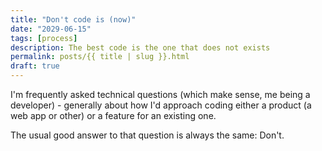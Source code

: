 ```yaml
---
title: "Don't code is (now)"
date: "2029-06-15"
tags: [process]
description: The best code is the one that does not exists
permalink: posts/{{ title | slug }}.html
draft: true
---
```


I'm frequently asked technical questions (which make sense, me being a developer) - generally about how I'd approach coding either a product (a web app or other) or a feature for an existing one.

The usual good answer to that question is always the same: Don't.
